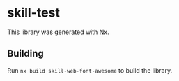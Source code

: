# skill-test

This library was generated with [Nx](https://nx.dev).

## Building

Run `nx build skill-web-font-awesome` to build the library.
